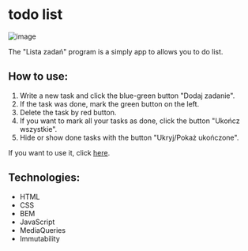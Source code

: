 # todo list

![image](images/animation.gif)

The "Lista zadań" program is a simply app to allows you to do list.

## How to use:

1. Write a new task and click the blue-green button "Dodaj zadanie".
2. If the task was done, mark the green button on the left.
3. Delete the task by red button.
4. If you want to mark all your tasks as done, click the button "Ukończ wszystkie".
5. Hide or show done tasks with the button "Ukryj/Pokaż ukończone". 

If you want to use it, click [here](https://przemyslaw-pacek.github.io/todo-list/).

## Technologies:
- HTML
- CSS
- BEM
- JavaScript
- MediaQueries
- Immutability